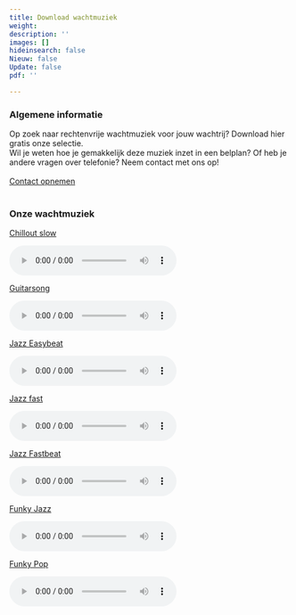 ```yaml
---
title: Download wachtmuziek
weight: 
description: ''
images: []
hideinsearch: false
Nieuw: false
Update: false
pdf: ''

---
```

<h3>Algemene informatie</h3>
Op zoek naar rechtenvrije wachtmuziek voor jouw wachtrij? Download hier gratis onze selectie.<br>
Wil je weten hoe je gemakkelijk deze muziek inzet in een belplan? Of heb je andere vragen over telefonie? Neem contact met ons op!<br><br><a href="/contact" class="button">Contact opnemen</a><br><br>
<h3>Onze wachtmuziek</h3>

<a href="https://www.callvoip.nl/cvtsupport/audio/chillout_slow_243.wav" target="_blank" rel="noopener noreferrer" download="Chillout_slow">Chillout slow </a>

<audio controls="controls"><source src="https://www.callvoip.nl/cvtsupport/audio/chillout_slow_243.wav" type="audio/mpeg"></audio>

<a href="https://www.callvoip.nl/cvtsupport/audio/moh_guitarsong_343.wav" target="_blank" rel="noopener noreferrer" download="Guitar">Guitarsong</a>

<audio controls="controls"><source src="https://www.callvoip.nl/cvtsupport/audio/moh_guitarsong_343.wav" type="audio/mpeg"></audio>

<a href="https://www.callvoip.nl/cvtsupport/audio/moh_jazz_easybeat_217.wav" target="_blank" rel="noopener noreferrer" download="Jazz_easybeat">Jazz Easybeat</a>

<audio controls="controls"><source src="https://www.callvoip.nl/cvtsupport/audio/moh_jazz_easybeat_217.wav" type="audio/mpeg"></audio>

<a href="https://www.callvoip.nl/cvtsupport/audio/moh_jazz_fast_258.wav" target="_blank" rel="noopener noreferrer" download="Jazz_fast">Jazz fast</a>

<audio controls="controls"><source src="https://www.callvoip.nl/cvtsupport/audio/moh_jazz_fast_258.wav" type="audio/mpeg"></audio>

<a href="https://www.callvoip.nl/cvtsupport/audio/moh_jazz_fastbeat_315.wav" target="_blank" rel="noopener noreferrer" download="Jazz_fastbeat">Jazz Fastbeat</a>

<audio controls="controls"><source src="https://www.callvoip.nl/cvtsupport/audio/moh_jazz_fastbeat_315.wav" type="audio/mpeg"></audio>

<a href="https://www.callvoip.nl/cvtsupport/audio/moh_funkyjazz_midtempo_217.wav" target="_blank" rel="noopener noreferrer" download="funky_jazz">Funky Jazz</a>

<audio controls="controls"><source src="https://www.callvoip.nl/cvtsupport/audio/moh_funkyjazz_midtempo_217.wav" type="audio/mpeg"></audio>

<a href="https://www.callvoip.nl/cvtsupport/audio/moh_funkypop_midtempo_154.wav" target="_blank" rel="noopener noreferrer" download="funky_pop">Funky Pop</a>

<audio controls="controls"><source src="https://www.callvoip.nl/cvtsupport/audio/moh_funkypop_midtempo_154.wav" type="audio/mpeg"></audio>
